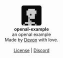 <div id="header">
    <p align="center">
      <img width="64px" height="64px" style="border-radius: 6px;" src="res/icon.png"><br>
      <b>openal-example</b><br>
	  <span font-size="16px">an openal example</span><br>
      <span font-size="12px">Made by <a href="http://tek256.com">Devon</a> with love.</span><br><br>
      <span><a href="https://github.com/tek256/openal-example/blob/master/LICENSE">License</a> | <a href="https://discordapp.com/invite/63GvpMh">Discord</a></span>
    </p>
</div>
